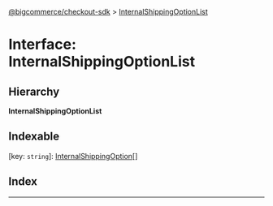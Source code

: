 [@bigcommerce/checkout-sdk](../README.md) > [InternalShippingOptionList](../interfaces/internalshippingoptionlist.md)

# Interface: InternalShippingOptionList

## Hierarchy

**InternalShippingOptionList**

## Indexable

\[key: `string`\]:&nbsp;[InternalShippingOption](internalshippingoption.md)[]
## Index

---

